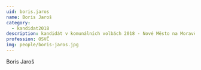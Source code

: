 ```yaml
---
uid: boris.jaros
name: Boris Jaroš
category:
  - kandidat2018
description: kandidát v komunálních volbách 2018 - Nové Město na Moravě
profession: OSVČ
img: people/boris-jaros.jpg
---
```


Boris Jaroš
